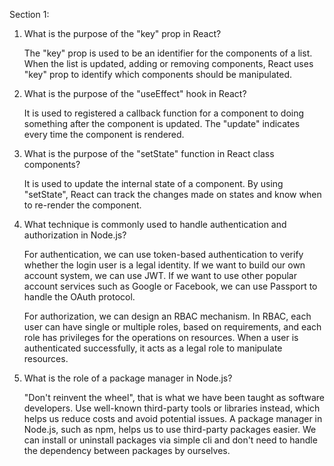 Section 1:

1. What is the purpose of the "key" prop in React?

    The "key" prop is used to be an identifier for the components of a list. When the list is updated, adding or removing components, React uses "key" prop to identify which components should be manipulated.

3. What is the purpose of the "useEffect" hook in React?

    It is used to registered a callback function for a component to doing something after the component is updated. 
    The "update" indicates every time the component is rendered.

4. What is the purpose of the "setState" function in React class components?

    It is used to update the internal state of a component. By using "setState", React can track the changes made on states and know when to re-render the component.

5. What technique is commonly used to handle authentication and authorization in Node.js?

    For authentication, we can use token-based authentication to verify whether the login user is a legal identity. If we want to build our own account system, we can use JWT. If we want to use other popular account services such as Google or Facebook, we can use Passport to handle the OAuth protocol.
    
    For authorization, we can design an RBAC mechanism. In RBAC, each user can have single or multiple roles, based on requirements, and each role has privileges for the operations on resources. When a user is authenticated successfully, it acts as a legal role to manipulate resources.

6. What is the role of a package manager in Node.js?

    "Don't reinvent the wheel", that is what we have been taught as software developers. Use well-known third-party tools or libraries instead, which helps us reduce costs and avoid potential issues. A package manager in Node.js, such as npm, helps us to use third-party packages easier. We can install or uninstall packages via simple cli and don't need to handle the dependency between packages by ourselves.
